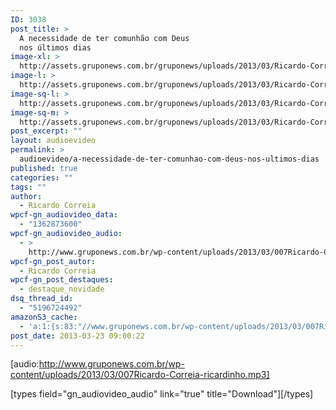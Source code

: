 ```yaml
---
ID: 3038
post_title: >
  A necessidade de ter comunhão com Deus
  nos últimos dias
image-xl: >
  http://assets.gruponews.com.br/gruponews/uploads/2013/03/Ricardo-Correia.jpg
image-l: >
  http://assets.gruponews.com.br/gruponews/uploads/2013/03/Ricardo-Correia-1280x483.jpg
image-sq-l: >
  http://assets.gruponews.com.br/gruponews/uploads/2013/03/Ricardo-Correia-1280x483.jpg
image-sq-m: >
  http://assets.gruponews.com.br/gruponews/uploads/2013/03/Ricardo-Correia-720x483.jpg
post_excerpt: ""
layout: audioevideo
permalink: >
  audioevideo/a-necessidade-de-ter-comunhao-com-deus-nos-ultimos-dias
published: true
categories: ""
tags: ""
author:
  - Ricardo Correia
wpcf-gn_audiovideo_data:
  - "1362873600"
wpcf-gn_audiovideo_audio:
  - >
    http://www.gruponews.com.br/wp-content/uploads/2013/03/007Ricardo-Correia-ricardinho.mp3
wpcf-gn_post_autor:
  - Ricardo Correia
wpcf-gn_post_destaques:
  - destaque_novidade
dsq_thread_id:
  - "5196724492"
amazonS3_cache:
  - 'a:1:{s:83:"//www.gruponews.com.br/wp-content/uploads/2013/03/007Ricardo-Correia-ricardinho.mp3";i:3016;}'
post_date: 2013-03-23 09:00:22
---
```

[audio:http://www.gruponews.com.br/wp-content/uploads/2013/03/007Ricardo-Correia-ricardinho.mp3]

[types field="gn_audiovideo_audio" link="true" title="Download"][/types]